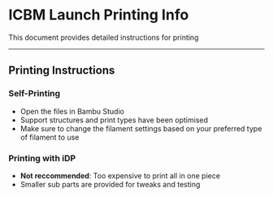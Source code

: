 # ICBM Launch Printing Info

This document provides detailed instructions for printing

---

## Printing Instructions

### Self-Printing
- Open the files in Bambu Studio
- Support structures and print types have been optimised
- Make sure to change the filament settings based on your preferred type of filament to use

### Printing with iDP
- **Not reccommended**: Too expensive to print all in one piece
- Smaller sub parts are provided for tweaks and testing
